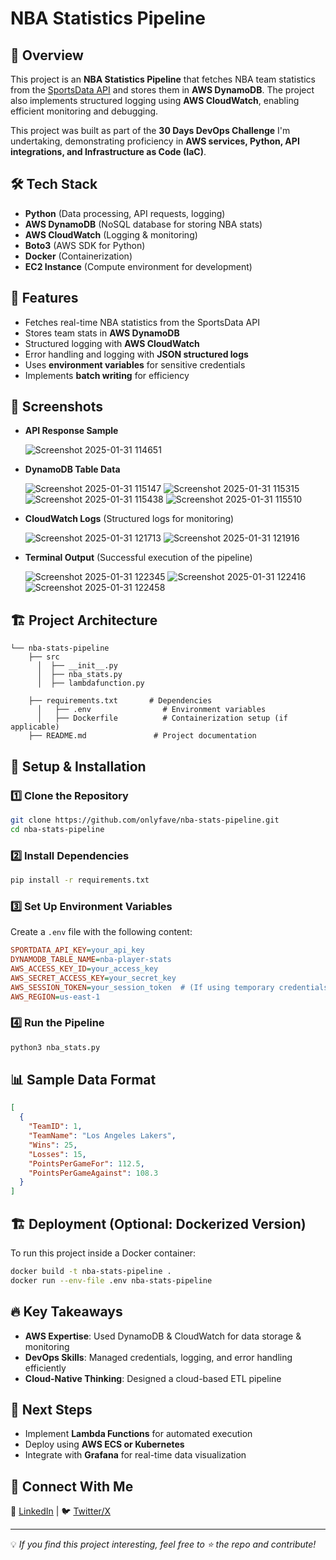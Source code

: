 # NBA Statistics Pipeline

## 🚀 Overview
This project is an **NBA Statistics Pipeline** that fetches NBA team statistics from the [SportsData API](https://sportsdata.io/) and stores them in **AWS DynamoDB**. The project also implements structured logging using **AWS CloudWatch**, enabling efficient monitoring and debugging.

This project was built as part of the **30 Days DevOps Challenge** I'm undertaking, demonstrating proficiency in **AWS services, Python, API integrations, and Infrastructure as Code (IaC)**.

## 🛠 Tech Stack
- **Python** (Data processing, API requests, logging)
- **AWS DynamoDB** (NoSQL database for storing NBA stats)
- **AWS CloudWatch** (Logging & monitoring)
- **Boto3** (AWS SDK for Python)
- **Docker** (Containerization)
- **EC2 Instance** (Compute environment for development)

## 🎯 Features
- Fetches real-time NBA statistics from the SportsData API
- Stores team stats in **AWS DynamoDB**
- Structured logging with **AWS CloudWatch**
- Error handling and logging with **JSON structured logs**
- Uses **environment variables** for sensitive credentials
- Implements **batch writing** for efficiency

## 📸 Screenshots

- **API Response Sample**
  
  ![Screenshot 2025-01-31 114651](https://github.com/user-attachments/assets/f1d1fc22-63f2-4916-83b8-7a4b13bb4a23)
- **DynamoDB Table Data**
  
  ![Screenshot 2025-01-31 115147](https://github.com/user-attachments/assets/6815af26-efb0-44c7-95f8-58fc80e35993)
  ![Screenshot 2025-01-31 115315](https://github.com/user-attachments/assets/b6ffbabc-9f8a-4ac2-ade4-a15c98d2380d)
  ![Screenshot 2025-01-31 115438](https://github.com/user-attachments/assets/18bc467b-abd0-4215-8734-4c2a8015ea14)
  ![Screenshot 2025-01-31 115510](https://github.com/user-attachments/assets/f58bc56b-00a5-43fe-9c49-968279550a5e)

- **CloudWatch Logs** (Structured logs for monitoring)
  
  ![Screenshot 2025-01-31 121713](https://github.com/user-attachments/assets/612e75de-32d8-4448-832f-bda15a4cbbdf)
  ![Screenshot 2025-01-31 121916](https://github.com/user-attachments/assets/bb5b4607-602f-4263-8c96-abb9d10dee20)

- **Terminal Output** (Successful execution of the pipeline)
  
  ![Screenshot 2025-01-31 122345](https://github.com/user-attachments/assets/770427da-aaab-4e25-9349-20f374a5360e)
  ![Screenshot 2025-01-31 122416](https://github.com/user-attachments/assets/8ad633f4-966b-4ad8-872e-9c4b962fe5ec)
  ![Screenshot 2025-01-31 122458](https://github.com/user-attachments/assets/7fed27f1-aa5a-4d5e-81a1-5241d14a6ba6)



## 🏗 Project Architecture
```plaintext
└── nba-stats-pipeline
    ├── src
      │  ├── __init__.py
      │  ├── nba_stats.py
      │  ├── lambdafunction.py

    ├── requirements.txt       # Dependencies
      │   ├── .env                # Environment variables
      │   ├── Dockerfile          # Containerization setup (if applicable)
    ├── README.md               # Project documentation
```

## 🚀 Setup & Installation
### 1️⃣ Clone the Repository
```bash
git clone https://github.com/onlyfave/nba-stats-pipeline.git
cd nba-stats-pipeline
```

### 2️⃣ Install Dependencies
```bash
pip install -r requirements.txt
```

### 3️⃣ Set Up Environment Variables
Create a `.env` file with the following content:
```ini
SPORTDATA_API_KEY=your_api_key
DYNAMODB_TABLE_NAME=nba-player-stats
AWS_ACCESS_KEY_ID=your_access_key
AWS_SECRET_ACCESS_KEY=your_secret_key
AWS_SESSION_TOKEN=your_session_token  # (If using temporary credentials)
AWS_REGION=us-east-1
```

### 4️⃣ Run the Pipeline
```bash
python3 nba_stats.py
```

## 📊 Sample Data Format
```json
[
  {
    "TeamID": 1,
    "TeamName": "Los Angeles Lakers",
    "Wins": 25,
    "Losses": 15,
    "PointsPerGameFor": 112.5,
    "PointsPerGameAgainst": 108.3
  }
]
```

## 🏗 Deployment (Optional: Dockerized Version)
To run this project inside a Docker container:
```bash
docker build -t nba-stats-pipeline .
docker run --env-file .env nba-stats-pipeline
```

## 🔥 Key Takeaways
- **AWS Expertise**: Used DynamoDB & CloudWatch for data storage & monitoring
- **DevOps Skills**: Managed credentials, logging, and error handling efficiently
- **Cloud-Native Thinking**: Designed a cloud-based ETL pipeline

## 📌 Next Steps
- Implement **Lambda Functions** for automated execution
- Deploy using **AWS ECS or Kubernetes**
- Integrate with **Grafana** for real-time data visualization

## 📢 Connect With Me
🚀 [LinkedIn](https://linkedin.com/in/your-profile) | 🐦 [Twitter/X](https://twitter.com/your-handle)

---
💡 *If you find this project interesting, feel free to ⭐ the repo and contribute!*


